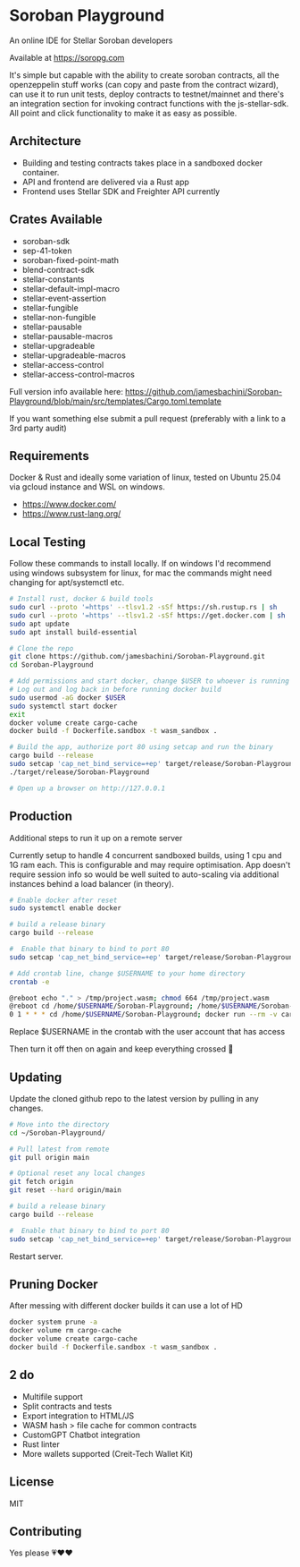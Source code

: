 # Soroban Playground

An online IDE for Stellar Soroban developers

Available at https://soropg.com

It's simple but capable with the ability to create soroban contracts, all the openzeppelin stuff works (can copy and paste from the contract wizard), can use it to run unit tests, deploy contracts to testnet/mainnet and there's an integration section for invoking contract functions with the js-stellar-sdk. All point and click functionality to make it as easy as possible.

## Architecture

- Building and testing contracts takes place in a sandboxed docker container.
- API and frontend are delivered via a Rust app
- Frontend uses Stellar SDK and Freighter API currently

## Crates Available

- soroban-sdk
- sep-41-token
- soroban-fixed-point-math
- blend-contract-sdk
- stellar-constants
- stellar-default-impl-macro
- stellar-event-assertion
- stellar-fungible
- stellar-non-fungible
- stellar-pausable
- stellar-pausable-macros
- stellar-upgradeable
- stellar-upgradeable-macros
- stellar-access-control
- stellar-access-control-macros


Full version info available here: https://github.com/jamesbachini/Soroban-Playground/blob/main/src/templates/Cargo.toml.template

If you want something else submit a pull request (preferably with a link to a 3rd party audit)


## Requirements

Docker & Rust and ideally some variation of linux, tested on Ubuntu 25.04 via gcloud instance and WSL on windows.

- https://www.docker.com/
- https://www.rust-lang.org/


## Local Testing
Follow these commands to install locally. If on windows I'd recommend using windows subsystem for linux, for mac the commands might need changing for apt/systemctl etc.

```bash
# Install rust, docker & build tools
sudo curl --proto '=https' --tlsv1.2 -sSf https://sh.rustup.rs | sh
sudo curl --proto '=https' --tlsv1.2 -sSf https://get.docker.com | sh
sudo apt update
sudo apt install build-essential

# Clone the repo
git clone https://github.com/jamesbachini/Soroban-Playground.git
cd Soroban-Playground

# Add permissions and start docker, change $USER to whoever is running it
# Log out and log back in before running docker build
sudo usermod -aG docker $USER
sudo systemctl start docker
exit
docker volume create cargo-cache
docker build -f Dockerfile.sandbox -t wasm_sandbox .

# Build the app, authorize port 80 using setcap and run the binary
cargo build --release
sudo setcap 'cap_net_bind_service=+ep' target/release/Soroban-Playground
./target/release/Soroban-Playground

# Open up a browser on http://127.0.0.1
```

## Production
Additional steps to run it up on a remote server

Currently setup to handle 4 concurrent sandboxed builds, using 1 cpu and 1G ram each. This is configurable and may require optimisation. App doesn't require session info so would be well suited to auto-scaling via additional instances behind a load balancer (in theory).

```bash
# Enable docker after reset
sudo systemctl enable docker

# build a release binary
cargo build --release

#  Enable that binary to bind to port 80
sudo setcap 'cap_net_bind_service=+ep' target/release/Soroban-Playground

# Add crontab line, change $USERNAME to your home directory
crontab -e

@reboot echo "." > /tmp/project.wasm; chmod 664 /tmp/project.wasm
@reboot cd /home/$USERNAME/Soroban-Playground; /home/$USERNAME/Soroban-Playground/target/release/Soroban-Playground
0 1 * * * cd /home/$USERNAME/Soroban-Playground; docker run --rm -v cargo-cache:/cache alpine sh -c "rm -rf /cache/target/debug /cache/target/tmp"
```

Replace $USERNAME in the crontab with the user account that has access

Then turn it off then on again and keep everything crossed 🤞


## Updating

Update the cloned github repo to the latest version by pulling in any changes.

```bash
# Move into the directory
cd ~/Soroban-Playground/

# Pull latest from remote
git pull origin main

# Optional reset any local changes
git fetch origin
git reset --hard origin/main

# build a release binary
cargo build --release

#  Enable that binary to bind to port 80
sudo setcap 'cap_net_bind_service=+ep' target/release/Soroban-Playground

```

Restart server.

## Pruning Docker

After messing with different docker builds it can use a lot of HD

```bash
docker system prune -a
docker volume rm cargo-cache
docker volume create cargo-cache
docker build -f Dockerfile.sandbox -t wasm_sandbox .
```

## 2 do
- Multifile support
- Split contracts and tests
- Export integration to HTML/JS
- WASM hash > file cache for common contracts
- CustomGPT Chatbot integration
- Rust linter
- More wallets supported (Creit-Tech Wallet Kit)


## License

MIT


## Contributing

Yes please 💗♥️❤️